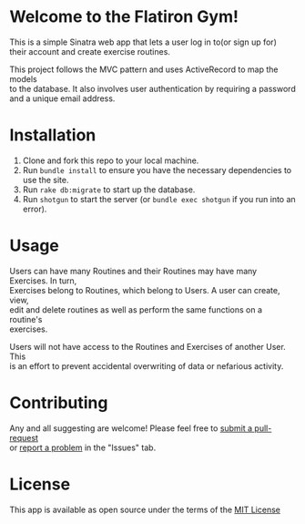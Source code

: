 # Welcome to the Flatiron Gym!

This is a simple Sinatra web app that lets a user log in to(or sign up for)  
their account and create exercise routines.

This project follows the MVC pattern and uses ActiveRecord to map the models  
to the database. It also involves user authentication by requiring a password  
and a unique email address.


# Installation
1. Clone and fork this repo to your local machine.
2. Run `bundle install` to ensure you have the necessary dependencies to use the site.
3. Run `rake db:migrate` to start up the database.
4. Run `shotgun` to start the server (or `bundle exec shotgun` if you run into an error).


# Usage
Users can have many Routines and their Routines may have many Exercises. In turn,  
Exercises belong to Routines, which belong to Users. A user can create, view,  
edit and delete routines as well as perform the same functions on a routine's  
exercises.

Users will not have access to the Routines and Exercises of another User. This  
is an effort to prevent accidental overwriting of data or nefarious activity.

# Contributing
Any and all suggesting are welcome! Please feel free to [submit a pull-request](https://github.com/Dusch4593/flatiron_gym/pulls)  
or [report a problem](https://github.com/Dusch4593/flatiron_gym/issues) in the "Issues" tab.

# License
This app is available as open source under the terms of the [MIT License](https://opensource.org/licenses/MIT)
